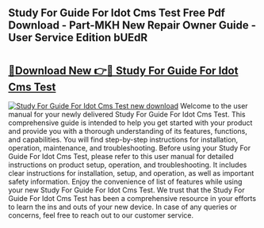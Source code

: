 ## Study For Guide For Idot Cms Test Free Pdf Download - Part-MKH New Repair Owner Guide - User Service Edition bUEdR

# <h2><a href="http://bc59193.oget.top/?id=Study+For+Guide+For+Idot+Cms+Test">🔗Download New 👉🔴 Study For Guide For Idot Cms Test</a></h2>

[![Study For Guide For Idot Cms Test new download](https://i.imgur.com/5g1atiW.png)](http://bc59193.oget.top/?id=Study+For+Guide+For+Idot+Cms+Test)
Welcome to the user manual for your newly delivered Study For Guide For Idot Cms Test. This comprehensive guide is intended to help you get started with your product and provide you with a thorough understanding of its features, functions, and capabilities. You will find step-by-step instructions for installation, operation, maintenance, and troubleshooting. Before using your Study For Guide For Idot Cms Test, please refer to this user manual for detailed instructions on product setup, operation, and troubleshooting. It includes clear instructions for installation, setup, and operation, as well as important safety information. Enjoy the convenience of list of features while using your new Study For Guide For Idot Cms Test. We trust that the Study For Guide For Idot Cms Test has been a comprehensive resource in your efforts to learn the ins and outs of your new device. In case of any queries or concerns, feel free to reach out to our customer service.
